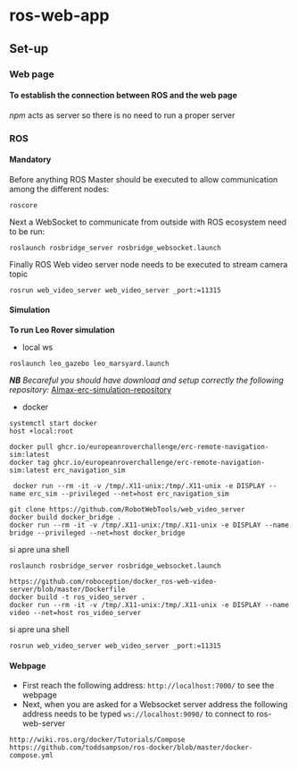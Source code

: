 # ros-web-app


## Set-up

### Web page
#### To establish the connection between ROS and the web page
_npm_ acts as server so there is no need to run a proper server
### ROS
####  Mandatory
Before anything ROS Master should be executed to allow communication among the different nodes:
```shell_session
roscore
 ```
Next a WebSocket to communicate from outside with ROS ecosystem need to be run:
```shell_session
roslaunch rosbridge_server rosbridge_websocket.launch
 ```
Finally ROS Web video server node needs to be executed to stream camera topic
```shell_session
rosrun web_video_server web_video_server _port:=11315
 ```

#### Simulation 
**To run Leo Rover simulation**
* local ws
```shell_session
roslaunch leo_gazebo leo_marsyard.launch
 ```
_**NB** Becareful you should have download and setup correctly the following repository:_ [Almax-erc-simulation-repository](https://github.com/alma-x/ERC-Remote-Navigation-Simulation)
* docker
```shell_session
systemctl start docker
host +local:root

docker pull ghcr.io/europeanroverchallenge/erc-remote-navigation-sim:latest
docker tag ghcr.io/europeanroverchallenge/erc-remote-navigation-sim:latest erc_navigation_sim

 docker run --rm -it -v /tmp/.X11-unix:/tmp/.X11-unix -e DISPLAY --name erc_sim --privileged --net=host erc_navigation_sim
 ```


 ```
git clone https://github.com/RobotWebTools/web_video_server
docker build docker_bridge .
docker run --rm -it -v /tmp/.X11-unix:/tmp/.X11-unix -e DISPLAY --name bridge --privileged --net=host docker_bridge
 ```
si apre una shell
 ```
 roslaunch rosbridge_server rosbridge_websocket.launch
  ```

 ```
https://github.com/roboception/docker_ros-web-video-server/blob/master/Dockerfile
docker build -t ros_video_server .
docker run --rm -it -v /tmp/.X11-unix:/tmp/.X11-unix -e DISPLAY --name video --net=host ros_video_server

 ```
si apre una shell
 ```
rosrun web_video_server web_video_server _port:=11315
  ```
#### Webpage
* First reach the following address: `http://localhost:7000/` to see the webpage
* Next, when you are asked for a Websocket server address the following address needs to be typed `ws://localhost:9090/` to connect to ros-web-server

 ```
 http://wiki.ros.org/docker/Tutorials/Compose
https://github.com/toddsampson/ros-docker/blob/master/docker-compose.yml
 ```

